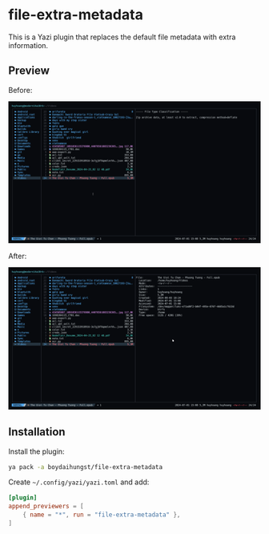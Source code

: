 # file-extra-metadata

This is a Yazi plugin that replaces the default file metadata with extra information.

## Preview

Before:

![Before](assets/2024-11-17-07-44-42.png)

After:

![After](assets/2024-11-17-07-42-17.png)

## Installation

Install the plugin:

```sh
ya pack -a boydaihungst/file-extra-metadata
```

Create `~/.config/yazi/yazi.toml` and add:

```toml
[plugin]
append_previewers = [
    { name = "*", run = "file-extra-metadata" },
]
```
